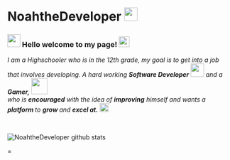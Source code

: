 # NoahtheDeveloper  <img src="https://make-fligth-simps.great-aga.in/apW6dh0brI.png" width="30px">

### <img src="https://github.com/TheDudeThatCode/TheDudeThatCode/blob/master/Assets/Hi.gif" width="29px"> Hello welcome to my page!&nbsp;<img src="https://github.com/TheDudeThatCode/TheDudeThatCode/blob/master/Assets/Earth.gif" width="24px">

<p>
  <em>
   I am a Highschooler who is in the 12th grade, my goal is to get into a job that involves developing. 
    A hard working <b>Software Developer</b> <img src="https://github.com/TheDudeThatCode/TheDudeThatCode/blob/master/Assets/Developer.gif" width="30px"> and a <b>Gamer,</b>&nbsp;<img src="https://github.com/TheDudeThatCode/TheDudeThatCode/blob/master/Assets/Designer.gif" width="36px"><br>who is <b>encouraged</b>
    with the idea of <b>improving</b> himself and wants a <b>platform </b> to 
    <b>grow </b>and 
    <b>excel at.</b> <img src="https://github.com/TheDudeThatCode/TheDudeThatCode/blob/master/Assets/Medal.gif" width="20px">
  </em>  
</p>


<br>


![NoahtheDeveloper github stats](https://github-readme-stats.vercel.app/api?username=NoahtheDeveloper&show_icons=true&hide_border=true)

=
